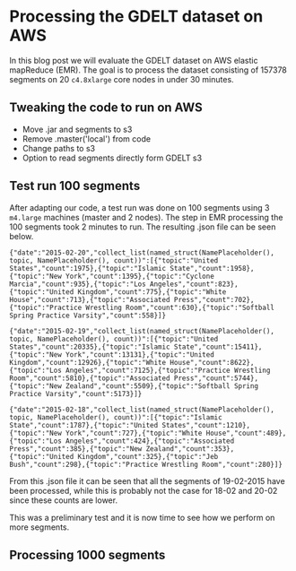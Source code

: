 # Processing the GDELT dataset on AWS
In this blog post we will evaluate the GDELT dataset on AWS elastic mapReduce (EMR). The goal is to process the dataset consisting of 157378 segments on 20 `c4.8xlarge` core nodes in under 30 minutes.

## Tweaking the code to run on AWS
- Move .jar and segments to s3
- Remove .master('local') from code
- Change paths to s3
- Option to read segments directly form GDELT s3

## Test run 100 segments
After adapting our code, a test run was done on 100 segments using 3 `m4.large` machines (master and 2 nodes). The step in EMR processing the 100 segments took 2 minutes to run. The resulting .json file can be seen below.

```
{"date":"2015-02-20","collect_list(named_struct(NamePlaceholder(), topic, NamePlaceholder(), count))":[{"topic":"United States","count":1975},{"topic":"Islamic State","count":1958},{"topic":"New York","count":1395},{"topic":"Cyclone Marcia","count":935},{"topic":"Los Angeles","count":823},{"topic":"United Kingdom","count":775},{"topic":"White House","count":713},{"topic":"Associated Press","count":702},{"topic":"Practice Wrestling Room","count":630},{"topic":"Softball Spring Practice Varsity","count":558}]}

{"date":"2015-02-19","collect_list(named_struct(NamePlaceholder(), topic, NamePlaceholder(), count))":[{"topic":"United States","count":20335},{"topic":"Islamic State","count":15411},{"topic":"New York","count":13131},{"topic":"United Kingdom","count":12926},{"topic":"White House","count":8622},{"topic":"Los Angeles","count":7125},{"topic":"Practice Wrestling Room","count":5810},{"topic":"Associated Press","count":5744},{"topic":"New Zealand","count":5509},{"topic":"Softball Spring Practice Varsity","count":5173}]}

{"date":"2015-02-18","collect_list(named_struct(NamePlaceholder(), topic, NamePlaceholder(), count))":[{"topic":"Islamic State","count":1787},{"topic":"United States","count":1210},{"topic":"New York","count":727},{"topic":"White House","count":489},{"topic":"Los Angeles","count":424},{"topic":"Associated Press","count":385},{"topic":"New Zealand","count":353},{"topic":"United Kingdom","count":325},{"topic":"Jeb Bush","count":298},{"topic":"Practice Wrestling Room","count":280}]}
```

From this .json file it can be seen that all the segments of 19-02-2015 have been processed, while this is probably not the case for 18-02 and 20-02 since these counts are lower.

This was a preliminary test and it is now time to see how we perform on more segments.

## Processing 1000 segments